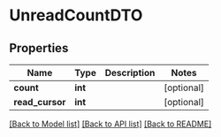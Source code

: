 # UnreadCountDTO

## Properties
Name | Type | Description | Notes
------------ | ------------- | ------------- | -------------
**count** | **int** |  | [optional] 
**read_cursor** | **int** |  | [optional] 

[[Back to Model list]](../README.md#documentation-for-models) [[Back to API list]](../README.md#documentation-for-api-endpoints) [[Back to README]](../README.md)


